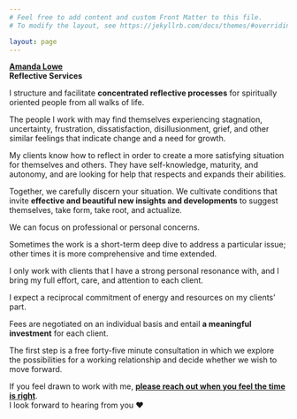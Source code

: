 ```yaml
---
# Feel free to add content and custom Front Matter to this file.
# To modify the layout, see https://jekyllrb.com/docs/themes/#overriding-theme-defaults

layout: page
---
```


**[Amanda Lowe](mailto:amandalowe@aglowbelow.com)**<br/>
**Reflective Services**

I structure and facilitate **concentrated reflective processes** for spiritually oriented people from all walks of life.

The people I work with may find themselves experiencing stagnation, uncertainty, frustration, dissatisfaction, disillusionment, grief, and other similar feelings that indicate change and a need for growth. 

My clients know how to reflect in order to create a more satisfying situation for themselves and others. They have self-knowledge, maturity, and autonomy, and are looking for help that respects and expands their abilities. 

Together, we carefully discern your situation. We cultivate conditions that invite **effective and beautiful new insights and developments** to suggest themselves, take form, take root, and actualize.

We can focus on professional or personal concerns.

Sometimes the work is a short-term deep dive to address a particular issue; other times it is more comprehensive and time extended.

I only work with clients that I have a strong personal resonance with, and I bring my full effort, care, and attention to each client.

I expect a reciprocal commitment of energy and resources on my clients’ part.

Fees are negotiated on an individual basis and entail **a meaningful investment** for each client.

The first step is a free forty-five minute consultation in which we explore the possibilities for a working relationship and decide whether we wish to move forward.

If you feel drawn to work with me, [**please reach out when you feel the time is right**](mailto:amandalowe@aglowbelow.com).<br/>I look forward to hearing from you ❤️

